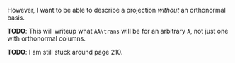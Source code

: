 However, I want to be able to describe a projection *without* an
orthonormal basis.

**TODO**: This will writeup what `AA\trans` will be for an arbitrary
  `A`, not just one with orthonormal columns.

**TODO**: I am still stuck around page 210.
